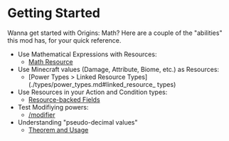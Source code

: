 # Getting Started

Wanna get started with Origins: Math? Here are a couple of the "abilities" this mod has, for your quick reference.

- Use Mathematical Expressions with Resources:
	- [Math Resource](./types/power_types/math_resource.md)
- Use Minecraft values (Damage, Attribute, Biome, etc.) as Resources:
	- [Power Types > Linked Resource Types](./types/power_types.md#linked_resource_	types)
- Use Resources in your Action and Condition types:
	- [Resource-backed Fields](./notes/resource_backed_fields.md)
- Test Modifiying powers:
	- [/modifier](./misc/commands/modifier.md)
- Understanding "pseudo-decimal values"
	- [Theorem and Usage](./theorem_and_usage.md)